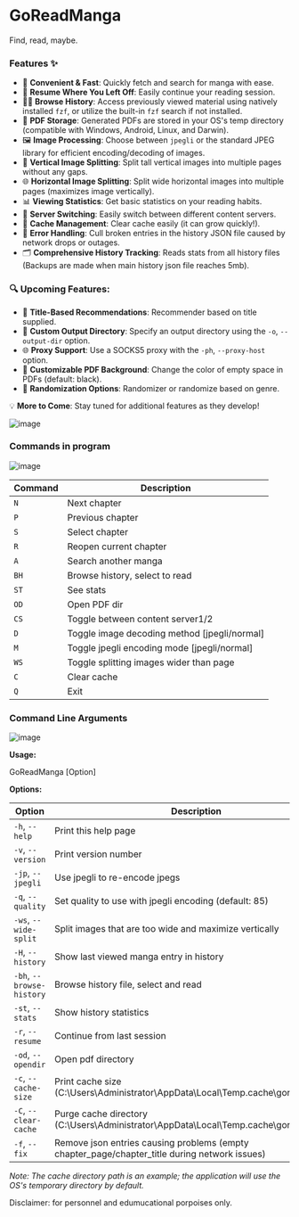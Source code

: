 # GoReadManga
Find, read, maybe.

### Features ✨

- 🚀 **Convenient & Fast**: Quickly fetch and search for manga with ease.
- 🔄 **Resume Where You Left Off**: Easily continue your reading session.
- 🕵️‍♂️ **Browse History**: Access previously viewed material using natively installed `fzf`, or utilize the built-in `fzf` search if not installed.
- 📁 **PDF Storage**: Generated PDFs are stored in your OS's temp directory (compatible with Windows, Android, Linux, and Darwin).
- 🖼️ **Image Processing**: Choose between `jpegli` or the standard JPEG library for efficient encoding/decoding of images.
- 📄 **Vertical Image Splitting**: Split tall vertical images into multiple pages without any gaps.
- 🌐 **Horizontal Image Splitting**: Split wide horizontal images into multiple pages (maximizes image vertically).
- 📊 **Viewing Statistics**: Get basic statistics on your reading habits.
- 🔄 **Server Switching**: Easily switch between different content servers.
- 🧹 **Cache Management**: Clear cache easily (it can grow quickly!).
- 🔧 **Error Handling**: Cull broken entries in the history JSON file caused by network drops or outages.
- 🗂️ **Comprehensive History Tracking**: Reads stats from all history files (Backups are made when main history json file reaches 5mb).

### 🔍 Upcoming Features:
- 🎯 **Title-Based Recommendations**: Recommender based on title supplied.
- 📂 **Custom Output Directory**: Specify an output directory using the `-o`, `--output-dir` option.
- 🌐 **Proxy Support**: Use a SOCKS5 proxy with the `-ph`, `--proxy-host` option.
- 🎨 **Customizable PDF Background**: Change the color of empty space in PDFs (default: black).
- 🎲 **Randomization Options**: Randomizer or randomize based on genre.

💡 **More to Come**: Stay tuned for additional features as they develop!

![image](https://github.com/user-attachments/assets/0e1792f4-dbc6-4bf0-8217-bb27a97c4cfc)


### Commands in program
![image](https://github.com/user-attachments/assets/1cb7862b-1800-4f92-8c0a-f74be3f9df11)






| Command | Description |
|---|---|
| `N` | Next chapter |
| `P` | Previous chapter |
| `S` | Select chapter |
| `R` | Reopen current chapter |
| `A` | Search another manga |
| `BH` | Browse history, select to read |
| `ST` | See stats |
| `OD` | Open PDF dir |
| `CS` | Toggle between content server1/2 |
| `D` | Toggle image decoding method [jpegli/normal] |
| `M` | Toggle jpegli encoding mode [jpegli/normal] |
| `WS` | Toggle splitting images wider than page |
| `C` | Clear cache |
| `Q` | Exit |

### Command Line Arguments
![image](https://github.com/user-attachments/assets/44bd9ada-c4a4-4eca-972f-5c141e5f2747)


**Usage:**

  GoReadManga [Option]


**Options:**

| Option                        | Description                                                |
|-------------------------------|------------------------------------------------------------|
| `-h`, `--help`               | Print this help page                                       |
| `-v`, `--version`            | Print version number                                       |
| `-jp`, `--jpegli`            | Use jpegli to re-encode jpegs                            |
| `-q`, `--quality`            | Set quality to use with jpegli encoding (default: 85)    |
| `-ws`, `--wide-split`        | Split images that are too wide and maximize vertically     |
| `-H`, `--history`            | Show last viewed manga entry in history                   |
| `-bh`, `--browse-history`    | Browse history file, select and read                      |
| `-st`, `--stats`             | Show history statistics                                    |
| `-r`, `--resume`             | Continue from last session                                 |
| `-od`, `--opendir`           | Open pdf directory                                        |
| `-c`, `--cache-size`         | Print cache size (C:\Users\Administrator\AppData\Local\Temp\.cache\goreadmanga)   |
| `-C`, `--clear-cache`        | Purge cache directory (C:\Users\Administrator\AppData\Local\Temp\.cache\goreadmanga) |
| `-f`, `--fix`        | Remove json entries causing problems (empty chapter_page/chapter_title during network issues) |

*Note: The cache directory path is an example; the application will use the OS's temporary directory by default.*


Disclaimer: for personnel and edumucational porpoises only.
